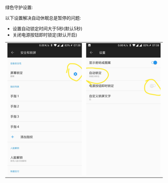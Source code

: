 绿色守护设置: 

以下设置解决自动休眠总是暂停的问题:
- 设置自动锁定时间大于5秒(默认5秒)
- 关闭电源按钮即时锁定(默认开启)

| | |
| :-- | :-- |
| ![](img\pic-1.jpg) | ![](img\pic-2.jpg) |